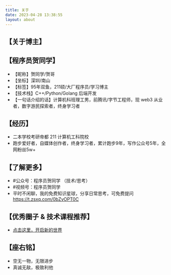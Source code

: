 ```yaml
---
title: 关于
date: 2023-04-28 13:38:55
layout: about
---
```

## 【关于博主】

## 【程序员贺同学】
- 【昵称】贺同学/贺哥
- 【坐标】深圳/南山
- 【标签】95年双鱼，211硕/大厂程序员/学习博主
- 【技术栈】C++/Python/Golang 后端开发
- 【一句话介绍的话】计算机科班理工男，前腾讯/字节工程师，现 web3 从业者，数字游民探索者，终身学习者

## 【经历】 
- 二本学校考研帝都 211 计算机工科院校
- 跑步爱好者，自媒体创作者，终身学习者，累计跑步9年，写作公众号5年，全网粉丝5w+

## 【了解更多】
- #公众号：程序员贺同学 （技术/思考）
- #视频号：程序员贺同学 
- 平时不闲聊，我的免费知识星球，分享日常思考，可免费提问 https://t.zsxq.com/0bZvOPT0C

## 【优秀圈子 & 技术课程推荐】
- [点击这里，开启新的世界](https://jnvsh9w7fs.feishu.cn/docx/GxPLdlGAnovtWDxWC8qcR0TdnGg)

## 【座右铭】
- 空无一物，无限进步
- 真诚无敌，极致利他